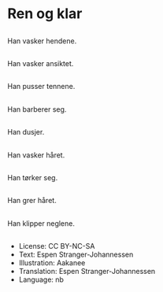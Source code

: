 # Ren og klar

##
Han vasker hendene.

##
Han vasker ansiktet.

##
Han pusser tennene.

##
Han barberer seg.

##
Han dusjer.

##
Han vasker håret.

##
Han tørker seg.

##
Han grer håret.

##
Han klipper neglene.

##
* License: CC BY-NC-SA
* Text: Espen Stranger-Johannessen
* Illustration: Aakanee
* Translation: Espen Stranger-Johannessen
* Language: nb

